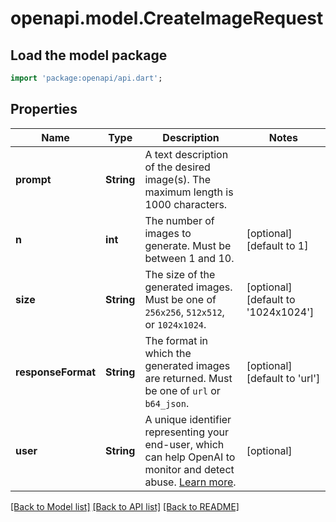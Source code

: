 # openapi.model.CreateImageRequest

## Load the model package
```dart
import 'package:openapi/api.dart';
```

## Properties
Name | Type | Description | Notes
------------ | ------------- | ------------- | -------------
**prompt** | **String** | A text description of the desired image(s). The maximum length is 1000 characters. | 
**n** | **int** | The number of images to generate. Must be between 1 and 10. | [optional] [default to 1]
**size** | **String** | The size of the generated images. Must be one of `256x256`, `512x512`, or `1024x1024`. | [optional] [default to '1024x1024']
**responseFormat** | **String** | The format in which the generated images are returned. Must be one of `url` or `b64_json`. | [optional] [default to 'url']
**user** | **String** | A unique identifier representing your end-user, which can help OpenAI to monitor and detect abuse. [Learn more](/docs/guides/safety-best-practices/end-user-ids).  | [optional] 

[[Back to Model list]](../README.md#documentation-for-models) [[Back to API list]](../README.md#documentation-for-api-endpoints) [[Back to README]](../README.md)


